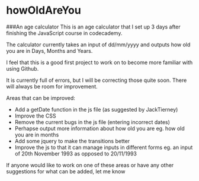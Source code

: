 # howOldAreYou
###An age calculator
This is an age calculator that I set up 3 days after finishing the JavaScript course in codecademy.

The calculator currently takes an input of dd/mm/yyyy and outputs how old you are in Days, Months and Years.

I feel that this is a good first project to work on to become more familiar with using Github.

It is currently full of errors, but I will be correcting those quite soon. There will always be room for improvement.

Areas that can be improved:
- Add a getDate function in the js file (as suggested by JackTierney)
- Improve the CSS
- Remove the current bugs in the js file (entering incorrect dates)
- Perhapse output more information about how old you are eg. how old you are in months
- Add some jquery to make the transitions better
- Improve the js to that it can manage inputs in different forms eg. an input of 20th November 1993 as opposed to 20/11/1993

If anyone would like to work on one of these areas or have any other suggestions for what can be added, let me know
